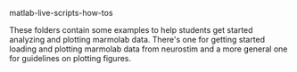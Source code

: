 matlab-live-scripts-how-tos

These folders contain some examples to help students get started analyzing and plotting marmolab data. 
There's one for getting started loading and plotting marmolab data from neurostim and a more general one for guidelines on plotting figures.

